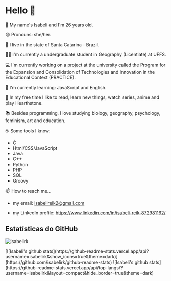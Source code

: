 # Hello 👋

👩 My name's Isabeli and I'm 26 years old.

😄 Pronouns: she/her.

📌 I live in the state of Santa Catarina - Brazil.

👩‍🎓 I'm currently a undergraduate student in Geography (Licentiate) at UFFS.

💻 I'm currently working on a project at the university called the Program for the Expansion and Consolidation of Technologies and Innovation in the Educational Context (PRACTICE).

🌱 I'm currently learning: JavaScript and English.

👾 In my free time I like to read, learn new things, watch series, anime and play Hearthstone.

📚 Besides programming, I love studying biology, geography, psychology, feminism, art and education.

☕ Some tools I know:

   - C
   - Html/CSS/JavaScript
   - Java
   - C++
   - Python
   - PHP
   - SQL
   - Groovy

📫 How to reach me...
    
   - my email: isabelireik2@gmail.com
   
   - my LinkedIn profile: https://www.linkedin.com/in/isabeli-reik-872981162/
   

## Estatísticas do GitHub
<p align="left"> <img src="https://komarev.com/ghpvc/?username=ajauntor&label=Profile%20views&color=0e75b6&style=flat" alt="isabelirk" /> </p>
[![Isabeli's github stats](https://github-readme-stats.vercel.app/api?username=isabelirk&show_icons=true&theme=dark)](https://github.com/isabelirk/github-readme-stats) ![Isabeli's github stats](https://github-readme-stats.vercel.app/api/top-langs/?username=isabelirk&layout=compact&hide_border=true&theme=dark)

